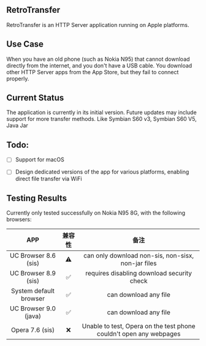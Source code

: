## RetroTransfer

RetroTransfer is an HTTP Server application running on Apple platforms.

## Use Case

When you have an old phone (such as Nokia N95) that cannot download directly from the internet, and you don't have a USB cable. You download other HTTP Server apps from the App Store, but they fail to connect properly.

## Current Status

The application is currently in its initial version. Future updates may include support for more transfer methods. Like Symbian S60 v3, Symbian S60 V5, Java Jar

## Todo:

- [ ] Support for macOS
- [ ] Design dedicated versions of the app for various platforms, enabling direct file transfer via WiFi


## Testing Results

Currently only tested successfully on Nokia N95 8G, with the following browsers:

|  APP   | 兼容性 | 备注 |
| :-----: | :------: | :------: | 
| UC Browser 8.6 (sis) |    ⚠️     |    can only download non-sis, non-sisx, non-jar files     |
|  UC Browser 8.9 (sis)   |    ✅     |    requires disabling download security check     |
|  System default browser   |    ✅     |    can download any file     |
|  UC Browser 9.0 (java)   |    ✅     |    can download any file     |
|  Opera 7.6 (sis)   |    ❌     |    Unable to test, Opera on the test phone couldn't open any webpages     |


